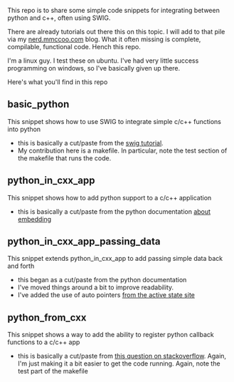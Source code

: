 This repo is to share some simple code snippets for integrating between python and c++, often using SWIG.

There are already tutorials out there this on this topic. I will add to that pile via my [nerd.mmccoo.com](nerd.mmccoo.com) blog. 
What it often missing is complete, compilable, functional code. Hench this repo.

I'm a linux guy. I test these on ubuntu. I've had very little success programming on windows, so I've basically given up there.

Here's what you'll find in this repo

## basic_python 
This snippet shows how to use SWIG to integrate simple c/c++ functions into python
 - this is basically a cut/paste from the [swig tutorial](http://www.swig.org/tutorial.html).
 - My contribution here is a makefile. In particular, note the test section of the makefile that runs the code.
## python_in_cxx_app
This snippet shows how to add python support to a c/c++ application
 - this is basically a cut/paste from the python documentation [about embedding](https://docs.python.org/3.5/extending/embedding.html)
## python_in_cxx_app_passing_data
This snippet extends python_in_cxx_app to add passing simple data back and forth
 - this began as a cut/paste from the python documentation
 - I've moved things around a bit to improve readability.
 - I've added the use of auto pointers [from the active state site](http://code.activestate.com/recipes/577985-automatic-python-pyobject-ref-count-management-in-)
## python_from_cxx
This snippet shows a way to add the ability to register python callback functions to a c/c++ app
 - this is basically a cut/paste from [this question on stackoverflow](http://stackoverflow.com/questions/12392703/what-is-the-cleanest-way-to-call-a-python-function-from-c-with-a-swig-wrapped). Again, I'm just making it a bit easier to get the code running. Again, note the test part of the makefile




